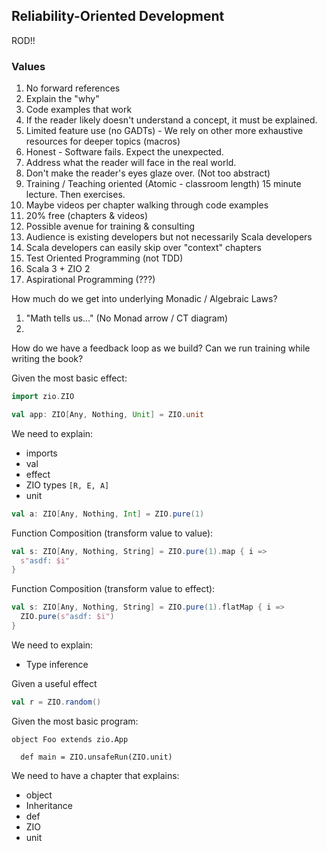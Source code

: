 Reliability-Oriented Development
--------------------------------

ROD!!

### Values

1. No forward references
1. Explain the "why"
1. Code examples that work
1. If the reader likely doesn't understand a concept, it must be explained.
1. Limited feature use (no GADTs) - We rely on other more exhaustive resources for deeper topics (macros)
1. Honest - Software fails. Expect the unexpected.
1. Address what the reader will face in the real world.
1. Don't make the reader's eyes glaze over. (Not too abstract)
1. Training / Teaching oriented (Atomic - classroom length) 15 minute lecture. Then exercises.
1. Maybe videos per chapter walking through code examples
1. 20% free (chapters & videos)
1. Possible avenue for training & consulting
1. Audience is existing developers but not necessarily Scala developers
1. Scala developers can easily skip over "context" chapters
1. Test Oriented Programming (not TDD)
1. Scala 3 + ZIO 2
1. Aspirational Programming (???)


How much do we get into underlying Monadic / Algebraic Laws?
1. "Math tells us..." (No Monad arrow / CT diagram)
1. 

How do we have a feedback loop as we build?  Can we run training while writing the book?

Given the most basic effect:

```scala
import zio.ZIO

val app: ZIO[Any, Nothing, Unit] = ZIO.unit
```

We need to explain:
 - imports
 - val
 - effect
 - ZIO types `[R, E, A]`
 - unit


```scala
val a: ZIO[Any, Nothing, Int] = ZIO.pure(1)
```

Function Composition (transform value to value):

```scala
val s: ZIO[Any, Nothing, String] = ZIO.pure(1).map { i =>
  s"asdf: $i"
}
```

Function Composition (transform value to effect):

```scala
val s: ZIO[Any, Nothing, String] = ZIO.pure(1).flatMap { i =>
  ZIO.pure(s"asdf: $i")
}
```




We need to explain:
- Type inference

Given a useful effect

```scala
val r = ZIO.random()
```





Given the most basic program:


```
object Foo extends zio.App

  def main = ZIO.unsafeRun(ZIO.unit)
```

We need to have a chapter that explains:
 - object
 - Inheritance
 - def
 - ZIO
 - unit
